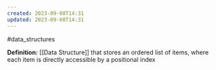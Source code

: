 ```yaml
---
created: 2023-09-08T14:31
updated: 2023-09-08T14:31
---
```

#data_structures

**Definition:** [[Data Structure]] that stores an ordered list of items, where each item is directly accessible by a positional index
